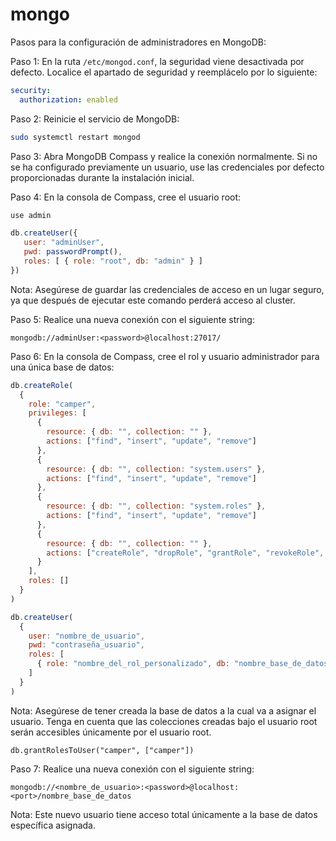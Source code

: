 # mongo

Pasos para la configuración de administradores en MongoDB:

Paso 1:
En la ruta `/etc/mongod.conf`, la seguridad viene desactivada por defecto. Localice el apartado de seguridad y reemplácelo por lo siguiente:

```yaml
security:
  authorization: enabled
```

Paso 2:
Reinicie el servicio de MongoDB:

```bash
sudo systemctl restart mongod
```

Paso 3:
Abra MongoDB Compass y realice la conexión normalmente. Si no se ha configurado previamente un usuario, use las credenciales por defecto proporcionadas durante la instalación inicial.

Paso 4:
En la consola de Compass, cree el usuario root:

```javascript
use admin

db.createUser({
   user: "adminUser",
   pwd: passwordPrompt(),
   roles: [ { role: "root", db: "admin" } ]
})
```

Nota: Asegúrese de guardar las credenciales de acceso en un lugar seguro, ya que después de ejecutar este comando perderá acceso al cluster.

Paso 5:
Realice una nueva conexión con el siguiente string:

```
mongodb://adminUser:<password>@localhost:27017/
```

Paso 6:
En la consola de Compass, cree el rol y usuario administrador para una única base de datos:

```javascript
db.createRole(
  {
    role: "camper",
    privileges: [
      {
        resource: { db: "", collection: "" },
        actions: ["find", "insert", "update", "remove"]
      },
      {
        resource: { db: "", collection: "system.users" },
        actions: ["find", "insert", "update", "remove"]
      },
      {
        resource: { db: "", collection: "system.roles" },
        actions: ["find", "insert", "update", "remove"]
      },
      {
        resource: { db: "", collection: "" },
        actions: ["createRole", "dropRole", "grantRole", "revokeRole", "createUser", "dropUser", "createDatabase", "find", "createCollection", "dbStats", "collStats", "listCollections" ]
      }
    ],
    roles: []
  }
)

db.createUser(
  {
    user: "nombre_de_usuario",
    pwd: "contraseña_usuario",
    roles: [
      { role: "nombre_del_rol_personalizado", db: "nombre_base_de_datos" }
    ]
  }
)
```

Nota: Asegúrese de tener creada la base de datos a la cual va a asignar el usuario. Tenga en cuenta que las colecciones creadas bajo el usuario root serán accesibles únicamente por el usuario root.

```
db.grantRolesToUser("camper", ["camper"])

```

Paso 7:
Realice una nueva conexión con el siguiente string:

```
mongodb://<nombre_de_usuario>:<password>@localhost:<port>/nombre_base_de_datos
```

Nota: Este nuevo usuario tiene acceso total únicamente a la base de datos específica asignada.
